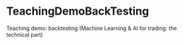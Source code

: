 # TeachingDemoBackTesting
Teaching demo: backtesting (Machine Learning &amp; AI for trading: the technical part)
